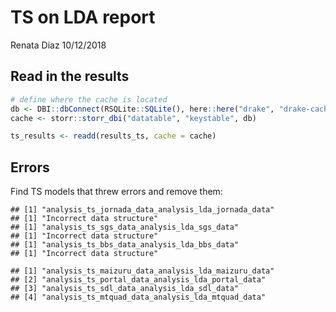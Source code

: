 TS on LDA report
================
Renata Diaz
10/12/2018

Read in the results
-------------------

``` r
# define where the cache is located
db <- DBI::dbConnect(RSQLite::SQLite(), here::here("drake", "drake-cache.sqlite"))
cache <- storr::storr_dbi("datatable", "keystable", db)

ts_results <- readd(results_ts, cache = cache)
```

Errors
------

Find TS models that threw errors and remove them:

    ## [1] "analysis_ts_jornada_data_analysis_lda_jornada_data"
    ## [1] "Incorrect data structure"
    ## [1] "analysis_ts_sgs_data_analysis_lda_sgs_data"
    ## [1] "Incorrect data structure"
    ## [1] "analysis_ts_bbs_data_analysis_lda_bbs_data"
    ## [1] "Incorrect data structure"

    ## [1] "analysis_ts_maizuru_data_analysis_lda_maizuru_data"
    ## [2] "analysis_ts_portal_data_analysis_lda_portal_data"  
    ## [3] "analysis_ts_sdl_data_analysis_lda_sdl_data"        
    ## [4] "analysis_ts_mtquad_data_analysis_lda_mtquad_data"
